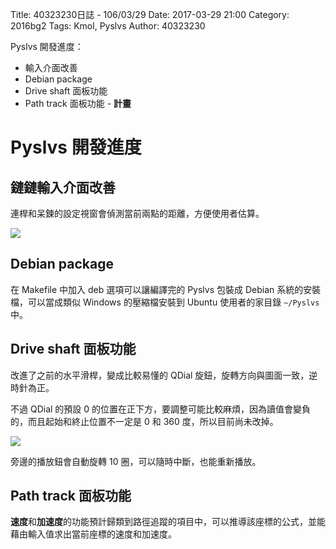Title: 40323230日誌 - 106/03/29
Date: 2017-03-29 21:00
Category: 2016bg2
Tags: Kmol, Pyslvs
Author: 40323230

Pyslvs 開發進度：

* 輸入介面改善
* Debian package
* Drive shaft 面板功能
* Path track 面板功能 - **計畫**

<!-- PELICAN_END_SUMMARY -->

Pyslvs 開發進度
===
鏈鏈輸入介面改善
---

連桿和呆鍊的設定視窗會偵測當前兩點的距離，方便使用者估算。

![](https://raw.githubusercontent.com/coursemdetw/project_site_files/gh-pages/files/2016spring/g2/Python_solvespace/0329_01.png)

Debian package
---

在 Makefile 中加入 deb 選項可以讓編譯完的 Pyslvs 包裝成 Debian 系統的安裝檔，可以當成類似 Windows 的壓縮檔安裝到 Ubuntu 使用者的家目錄 `~/Pyslvs` 中。

Drive shaft 面板功能
---

改進了之前的水平滑桿，變成比較易懂的 QDial 旋鈕，旋轉方向與圖面一致，逆時針為正。

不過 QDial 的預設 0 的位置在正下方，要調整可能比較麻煩，因為讀值會變負的，而且起始和終止位置不一定是 0 和 360 度，所以目前尚未改掉。

![](https://raw.githubusercontent.com/coursemdetw/project_site_files/gh-pages/files/2016spring/g2/Python_solvespace/0329_02.png)

旁邊的播放鈕會自動旋轉 10 圈，可以隨時中斷，也能重新播放。

Path track 面板功能
---

**速度**和**加速度**的功能預計歸類到路徑追蹤的項目中，可以推導該座標的公式，並能藉由輸入值求出當前座標的速度和加速度。
